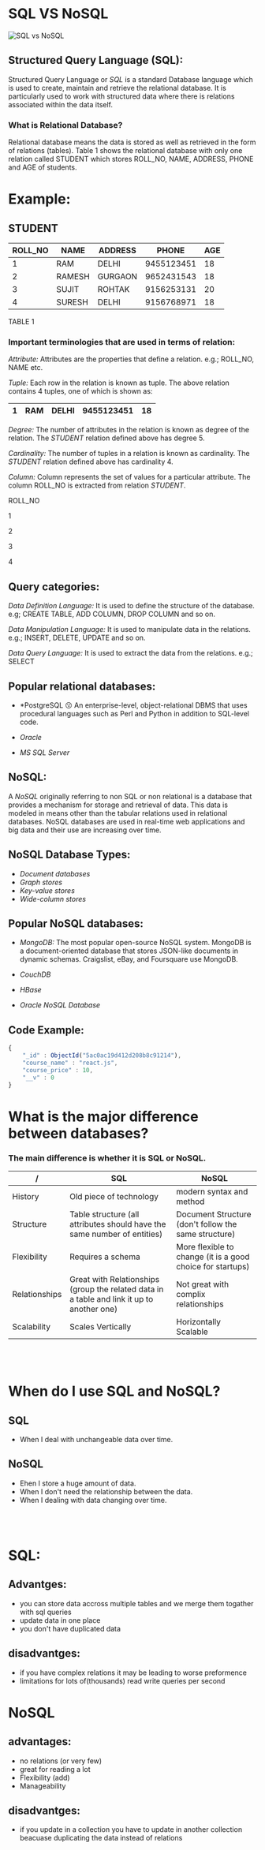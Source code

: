 # SQL VS NoSQL

![SQL vs NoSQL](https://media.geeksforgeeks.org/wp-content/cdn-uploads/20190513164801/SQL-Vs-NoSQL.png)
## Structured Query Language (SQL):
Structured Query Language or *SQL* is a standard Database language which is used to create, maintain and retrieve the relational database. It is particularly used to work with structured data where there is relations associated within the data itself.

### What is Relational Database?

Relational database means the data is stored as well as retrieved in the form of relations (tables). Table 1 shows the relational database with only one relation called STUDENT which stores ROLL_NO, NAME, ADDRESS, PHONE and AGE of students.

# Example:
## STUDENT
ROLL_NO | NAME	| ADDRESS | PHONE | AGE
---------|----- | -----|--------|-----------
1 |RAM |DELHI	|9455123451|	18
2 |RAMESH |GURGAON	|9652431543|	18
3 |SUJIT |ROHTAK	|9156253131|	20
4 |SURESH |DELHI	|9156768971|	18
TABLE 1


### Important terminologies that are used in terms of relation:
*Attribute:* Attributes are the properties that define a relation. e.g.; ROLL_NO, NAME etc.

*Tuple:* Each row in the relation is known as tuple. The above relation contains 4 tuples, one of which is shown as:

1	|RAM	|DELHI	|9455123451	|18
----|--|--|--|--

*Degree:* The number of attributes in the relation is known as degree of the relation. The *STUDENT* relation defined above has degree 5.

*Cardinality:* The number of tuples in a relation is known as cardinality. The *STUDENT* relation defined above has cardinality 4.

*Column:* Column represents the set of values for a particular attribute. The column ROLL_NO is extracted from relation *STUDENT*.

ROLL_NO

1

2

3

4

## Query categories:

*Data Definition Language:* It is used to define the structure of the database. e.g; CREATE TABLE, ADD COLUMN, DROP COLUMN and so on.

*Data Manipulation Language:* It is used to manipulate data in the relations. e.g.; INSERT, DELETE, UPDATE and so on.

*Data Query Language:* It is used to extract the data from the relations. e.g.; SELECT

## Popular relational databases:
* *PostgreSQL 😗 An enterprise-level, object-relational DBMS that uses procedural languages such as Perl and Python in addition to SQL-level code.

* *Oracle*

* *MS SQL Server*

 
## NoSQL:
A *NoSQL* originally referring to non SQL or non relational is a database that provides a mechanism for storage and retrieval of data. This data is modeled in means other than the tabular relations used in relational databases. 
NoSQL databases are used in real-time web applications and big data and their use are increasing over time.

## NoSQL Database Types:
* *Document databases*
* *Graph stores*
* *Key-value stores*
* *Wide-column stores*

## Popular NoSQL databases:
* *MongoDB:* The most popular open-source NoSQL system. MongoDB is a document-oriented database that stores JSON-like documents in dynamic schemas. Craigslist, eBay, and Foursquare use MongoDB.

* *CouchDB*
* *HBase*
* *Oracle NoSQL Database*

## Code Example:
``` javascript
{
    "_id" : ObjectId("5ac0ac19d412d208b8c91214"),
    "course_name" : "react.js",
    "course_price" : 10,
    "__v" : 0
} 
```


# What is the major difference between databases?
### The main difference is whether it is SQL or NoSQL.
 /   | SQL      | NoSQL
-----| -------- | -------------
History | Old piece of technology  | modern syntax and method
Structure | Table structure (all attributes should have the same number of entities) | Document Structure (don't follow the same structure)
Flexibility | Requires a schema | More flexible to change (it is a good choice for startups)
Relationships | Great with Relationships (group the related data in a table and link it up to another one) | Not great with complix relationships
Scalability | Scales Vertically | Horizontally Scalable

<br><br>

# When do I use SQL and NoSQL?
## SQL
  * When I deal with unchangeable data over time.
## NoSQL
  * Ehen I store a huge amount of data.
  * When I don't need the relationship between the data.
  * When I dealing with data changing over time.

<br><br>

# SQL:
## Advantges:
- you can store data accross multiple tables and we merge them togather with sql queries
- update data in one place
- you don't have duplicated data

## disadvantges:
- if you have complex relations it may be leading to worse preformence
- limitations for lots of(thousands) read write queries per second

# NoSQL
## advantages:
- no relations (or very few)
- great for reading a lot
- Flexibility (add)
- Manageability

## disadvantges:
- if you update in a collection you have to update in another collection beacuase duplicating the data instead of relations
